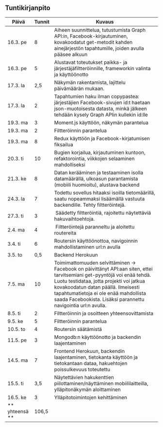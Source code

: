 ## Tuntikirjanpito

| Päivä        | Tunnit           | Kuvaus  |
| ------------- |-------------| -----|
| 16.3. pe      |  8 | Aiheen suunnittelua, tutustumista Graph API:in, Facebook-kirjautuminen, kovakoodatut get-metodit kahden ainejärjestön tapahtumille, joiden avulla pääsee alkuun |
| 16.3. pe	|  5 | Alustavat toteutukset paikka- ja järjestäjäfiltteröinnille, frameworkin valinta ja käyttöönotto	|
| 17.3. la | 2,5 | Näkymän rakentamista, lajittelu päivämäärän mukaan. |
| 17.3. la | 2 | Tapahtumien haku ilman copypastea: järjestäjien Facebook-sivujen id:t haetaan json-muotoisesta datasta, minkä jälkeen tehdään kysely Graph APIin kullekin id:lle |
| 19.3. ma | 3 | Moment.js käyttöön, näkymän parantelua |
| 19.3. ma | 2 | Filtteröinnin parantelua |
| 19.3. ma | 8 | Redux käyttöön ja Facebook-kirjatumisen fiksailua |
| 20.3. ti | 10 | Bugien korjailua, kirjautuminen kuntoon, refaktorointia, viikkojen selaaminen mahdolliseksi |
| 21.3. ke | 8 | Datan kerääminen ja testaaminen isolla datamäärällä, ulkoasun parantamista (mobiili huomioitu), alustava backend | 
| 24.3. la | 7 | Todettu sovellus hitaaksi isoilla tietomäärillä, saatu nopeammaksi lisäämällä vastuuta backendille. Tehty filtteröintejä. |
| 27.3. ti | 3 | Säädetty filtteröintiä, rajoitettu näytettäviä hakuvaihtoehtoja.
| 2.4. ma | 4 | Filtteröintejä paranneltu ja aloitettu routereita
| 3.4. ti | 6 | Routersin käyttöönottoa, navigoinnin mahdollistaminen url:n avulla |
| 3.5. to | 0,5 | Backend Herokuun |
| 7.5. ma | 10 | Toimimattomuuden selvittäminen -> Facebook on päivittänyt API:aan siten, ettei tarvitsemiani get-pyyntöjä voi enää tehdä. Luotu testidataa, jotta projekti voi jatkua kovakoodatun datan päällä. Ilmeisesti tapahtumatietoja ei ole enää mahdollista saada Facebookista. Lisäksi parannettu navigointia url:n avulla.  | 
| 8.5. ti | 2 | Filtteröinnin ja osoitteen yhteensovittamista |
| 9.5. ke | 5 | Filtteröinnin parantelua |
| 10.5. to | 4 | Routersin säätämistä |
| 11.5. pe | 3 | Mongodb:n käyttöönotto ja backendin laajentaminen |
| 14.5. ma | 7 | Frontend Herokuun, backendin laajentaminen, tietokanta käyttöön ja tietokantaan dataa, hakuehtojen poissulkevuus toteutettu
| 15.5. ti | 3,5 | Näytettävien hakukenttien piilottaminen/näyttäminen mobiililaitteilla, ylläpitonäkymän aloittaminen |
| 16.5. ke | 3 | Ylläpitotoimintojen kehittäminen |
| ** yhteensä ** | 106,5 | |
